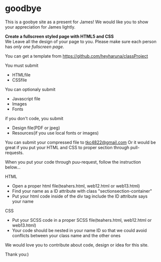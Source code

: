 # goodbye

This is a goobye site as a present for James!
We would like you to show your appreciation for James lightly.


**Create a fullscreen styled page with HTML5 and CSS**  
We Leave all the design of your page to you.
Please make sure each person has *only one fullscreen page*.

You can get a template from https://github.com/heyharuna/classProject

You must submit
* HTMLfile
* CSSfile


You can optionaly submit
* Javascript file
* Images
* Fonts


if you don't code, you submit
  * Design file(PDF or jpeg)
  * Resources(if you use local fonts or images)
  
  
You can submit your compressed file to <tkc4822@gmail.com>
Or it would be great if you put your HTML and CSS to proper section through pull-requests.

When you put your code through puu-request, follow the instruction below...

HTML
  * Open a proper html file(teahers.html, web12.html or web13.html) 
  * Find your name as a ID attribute with class "sectionsection-container"
  * Put your html code inside of the div tag include the ID attribute says your name


CSS
  * Put your SCSS code in a proper SCSS file(teahers.html, web12.html or web13.html) 
  * Your code should be nested in your name ID so that we could avoid conflicts between your class name and the other ones 





We would love you to contribute about code, design or idea for this site.

Thank you:)

